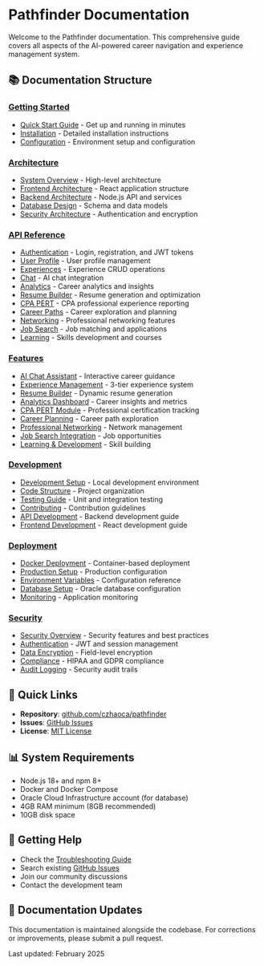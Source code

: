 # Pathfinder Documentation

Welcome to the Pathfinder documentation. This comprehensive guide covers all aspects of the AI-powered career navigation and experience management system.

## 📚 Documentation Structure

### [Getting Started](./getting-started/)
- [Quick Start Guide](./getting-started/quick-start.md) - Get up and running in minutes
- [Installation](./getting-started/installation.md) - Detailed installation instructions
- [Configuration](./getting-started/configuration.md) - Environment setup and configuration

### [Architecture](./architecture/)
- [System Overview](./architecture/system-overview.md) - High-level architecture
- [Frontend Architecture](./architecture/frontend.md) - React application structure
- [Backend Architecture](./architecture/backend.md) - Node.js API and services
- [Database Design](./architecture/database.md) - Schema and data models
- [Security Architecture](./architecture/security.md) - Authentication and encryption

### [API Reference](./api/)
- [Authentication](./api/authentication.md) - Login, registration, and JWT tokens
- [User Profile](./api/profile.md) - User profile management
- [Experiences](./api/experiences.md) - Experience CRUD operations
- [Chat](./api/chat.md) - AI chat integration
- [Analytics](./api/analytics.md) - Career analytics and insights
- [Resume Builder](./api/resume.md) - Resume generation and optimization
- [CPA PERT](./api/cpa-pert.md) - CPA professional experience reporting
- [Career Paths](./api/career-paths.md) - Career exploration and planning
- [Networking](./api/networking.md) - Professional networking features
- [Job Search](./api/job-search.md) - Job matching and applications
- [Learning](./api/learning.md) - Skills development and courses

### [Features](./features/)
- [AI Chat Assistant](./features/chat-assistant.md) - Interactive career guidance
- [Experience Management](./features/experience-management.md) - 3-tier experience system
- [Resume Builder](./features/resume-builder.md) - Dynamic resume generation
- [Analytics Dashboard](./features/analytics.md) - Career insights and metrics
- [CPA PERT Module](./features/cpa-pert.md) - Professional certification tracking
- [Career Planning](./features/career-planning.md) - Career path exploration
- [Professional Networking](./features/networking.md) - Network management
- [Job Search Integration](./features/job-search.md) - Job opportunities
- [Learning & Development](./features/learning.md) - Skill building

### [Development](./development/)
- [Development Setup](./development/setup.md) - Local development environment
- [Code Structure](./development/code-structure.md) - Project organization
- [Testing Guide](./development/testing.md) - Unit and integration testing
- [Contributing](./development/contributing.md) - Contribution guidelines
- [API Development](./development/api-development.md) - Backend development guide
- [Frontend Development](./development/frontend-development.md) - React development guide

### [Deployment](./deployment/)
- [Docker Deployment](./deployment/docker.md) - Container-based deployment
- [Production Setup](./deployment/production.md) - Production configuration
- [Environment Variables](./deployment/environment.md) - Configuration reference
- [Database Setup](./deployment/database-setup.md) - Oracle database configuration
- [Monitoring](./deployment/monitoring.md) - Application monitoring

### [Security](./security/)
- [Security Overview](./security/overview.md) - Security features and best practices
- [Authentication](./security/authentication.md) - JWT and session management
- [Data Encryption](./security/encryption.md) - Field-level encryption
- [Compliance](./security/compliance.md) - HIPAA and GDPR compliance
- [Audit Logging](./security/audit-logging.md) - Security audit trails

## 🚀 Quick Links

- **Repository**: [github.com/czhaoca/pathfinder](https://github.com/czhaoca/pathfinder)
- **Issues**: [GitHub Issues](https://github.com/czhaoca/pathfinder/issues)
- **License**: [MIT License](../LICENSE)

## 📊 System Requirements

- Node.js 18+ and npm 8+
- Docker and Docker Compose
- Oracle Cloud Infrastructure account (for database)
- 4GB RAM minimum (8GB recommended)
- 10GB disk space

## 🛟 Getting Help

- Check the [Troubleshooting Guide](./development/troubleshooting.md)
- Search existing [GitHub Issues](https://github.com/czhaoca/pathfinder/issues)
- Join our community discussions
- Contact the development team

## 📝 Documentation Updates

This documentation is maintained alongside the codebase. For corrections or improvements, please submit a pull request.

Last updated: February 2025